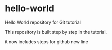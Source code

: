 # hello-world
Hello World repository for Git tutorial


This repository is built step by step in the tutorial.

it now includes steps for github
new line

